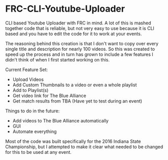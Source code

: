 # FRC-CLI-Youtube-Uploader
CLI based Youtube Uploader with FRC in mind.
A lot of this is mashed together code that is reliable, but not very easy to use because it is CLI based and you have to edit the code for it to work at your events. 

The reasoning behind this creation is that I don't want to copy over every single title and description for nearly 100 videos. So this was created to speed up the process and in turn has grown to include a few features I didn't think of when I first started working on this.

Current Feature Set:
* Upload Videos
* Add Custom Thumbnails to a video or even a whole playlist
* Add to Playlist(s)
* Get video link for The Blue Alliance
* Get match results from TBA (Have yet to test during an event)

Things to do in the future:
* Add videos to The Blue Alliance automatically
* GUI
* Automate everything

Most of the code was built specifically for the 2016 Indiana State Championship, but I attempted to make it clear what needed to be changed for this to be used at any event.
